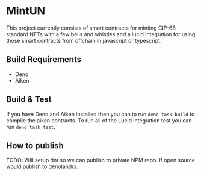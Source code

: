 # MintUN

This project currently consists of smart contracts for minting CIP-68 standard NFTs with a few bells and whistles and a lucid integration for using those smart contracts from offchain in javascript or typescript.

## Build Requirements

- Deno
- Aiken

## Build & Test

If you have Deno and Aiken installed then you can to run `deno task build` to compile the aiken contracts. To run all of the Lucid integration test you can run `deno task test`.`

## How to publish

TODO: Will setup dnt so we can publish to private NPM repo. If open source would publish to denoland/x.
